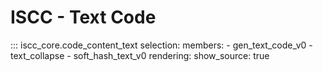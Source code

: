# ISCC - Text Code

::: iscc_core.code_content_text
    selection:
        members:
            - gen_text_code_v0
            - text_collapse
            - soft_hash_text_v0
    rendering:
        show_source: true
